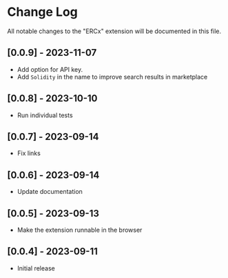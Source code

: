 # Change Log

All notable changes to the "ERCx" extension will be documented in this file.

## [0.0.9] - 2023-11-07

- Add option for API key.
- Add `Solidity` in the name to improve search results in marketplace

## [0.0.8] - 2023-10-10

- Run individual tests

## [0.0.7] - 2023-09-14

- Fix links

## [0.0.6] - 2023-09-14

- Update documentation

## [0.0.5] - 2023-09-13

- Make the extension runnable in the browser

## [0.0.4] - 2023-09-11

- Initial release
